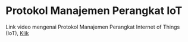 # Protokol Manajemen Perangkat IoT

Link video mengenai Protokol Manajemen Perangkat Internet of Things (IoT), [Klik](wwww.youtube.com)
